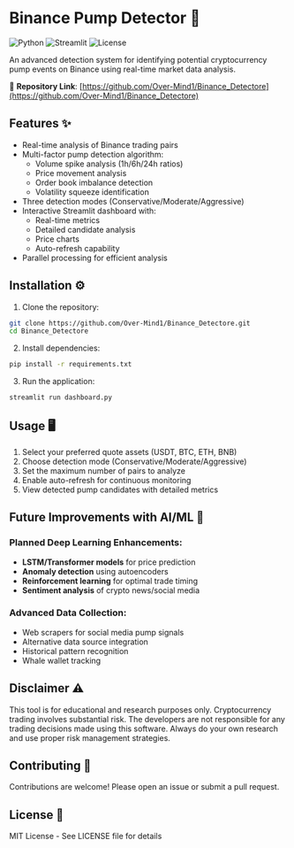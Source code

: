 # Binance Pump Detector 🚀

![Python](https://img.shields.io/badge/Python-3.8+-blue.svg)
![Streamlit](https://img.shields.io/badge/Streamlit-1.22.0-FF4B4B.svg)
![License](https://img.shields.io/badge/License-MIT-green.svg)

An advanced detection system for identifying potential cryptocurrency pump events on Binance using real-time market data analysis.

🔗 **Repository Link**: [https://github.com/Over-Mind1/Binance_Detectore](https://github.com/Over-Mind1/Binance_Detectore)

## Features ✨

- Real-time analysis of Binance trading pairs
- Multi-factor pump detection algorithm:
  - Volume spike analysis (1h/6h/24h ratios)
  - Price movement analysis
  - Order book imbalance detection
  - Volatility squeeze identification
- Three detection modes (Conservative/Moderate/Aggressive)
- Interactive Streamlit dashboard with:
  - Real-time metrics
  - Detailed candidate analysis
  - Price charts
  - Auto-refresh capability
- Parallel processing for efficient analysis

## Installation ⚙️

1. Clone the repository:
```bash
git clone https://github.com/Over-Mind1/Binance_Detectore.git
cd Binance_Detectore
```

2. Install dependencies:
```bash
pip install -r requirements.txt
```

3. Run the application:
```bash
streamlit run dashboard.py
```

## Usage 🖥️

1. Select your preferred quote assets (USDT, BTC, ETH, BNB)
2. Choose detection mode (Conservative/Moderate/Aggressive)
3. Set the maximum number of pairs to analyze
4. Enable auto-refresh for continuous monitoring
5. View detected pump candidates with detailed metrics

## Future Improvements with AI/ML 🧠

### Planned Deep Learning Enhancements:
- **LSTM/Transformer models** for price prediction
- **Anomaly detection** using autoencoders
- **Reinforcement learning** for optimal trade timing
- **Sentiment analysis** of crypto news/social media

### Advanced Data Collection:
- Web scrapers for social media pump signals
- Alternative data source integration
- Historical pattern recognition
- Whale wallet tracking

## Disclaimer ⚠️

This tool is for educational and research purposes only. Cryptocurrency trading involves substantial risk. The developers are not responsible for any trading decisions made using this software. Always do your own research and use proper risk management strategies.

## Contributing 🤝

Contributions are welcome! Please open an issue or submit a pull request.

## License 📄

MIT License - See LICENSE file for details